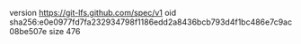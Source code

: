 version https://git-lfs.github.com/spec/v1
oid sha256:e0e0977fd7fa232934798f1186edd2a8436bcb793d4f1bc486e7c9ac08be507e
size 476
